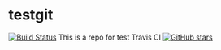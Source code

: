 # testgit
[![Build Status](https://travis-ci.org/KomaBeyond/testgit.svg?branch=master)](https://travis-ci.org/KomaBeyond/testgit)
This is a repo for test Travis CI
[![GitHub stars](https://img.shields.io/github/stars/KomaBeyond/testgit.svg?style=plastic)](https://github.com/KomaBeyond/testgit/stargazers)
